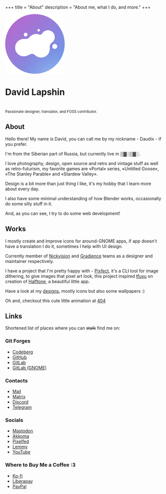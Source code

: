 +++
title = "About"
description = "About me, what I do, and more."
+++

<div class="about-splash">
  <img class="avatar transparent drop-shadow" src="logo.svg" alt="My logo" />
  <h1 class="header">David Lapshin</h1>
  <br />
  <small>Passionate designer, translator, and FOSS contributor.</small>
</div>

## About

Hello there! My name is David, you can call me by my nickname - Daudix - if you prefer.

I'm from the Siberian part of Russia, but currently live in ▒▓░▒▓░.

I love photography, design, open source and retro and vintage stuff as well as retro-futurism, my favorite games are «Portal» series, «Untitled Goose», «The Stanley Parable» and «Stardew Valley».

Design is a bit more than just thing I like, it's my hobby that I learn more about every day.

I also have some minimal understanding of how Blender works, occasionally do some silly stuff in it.

And, as you can see, I try to do some web development!

## Works

I mostly create and improve icons for around-GNOME apps, if app doesn't have a translation I do it, sometimes I help with UI design.

Currently member of [Nickvision](https://nickvision.org) and [Gradience](https://gradienceteam.github.io) teams as a designer and maintainer respectively.

I have a project that I'm pretty happy with - [Pixfect](https://codeberg.org/daudix/Pixfect), it's a CLI tool for image dithering, to give images that pixel art look, this project inspired [tfuxu](https://github.com/tfuxu) on creation of [Halftone](https://github.com/tfuxu/Halftone), a beautiful little app.

Have a look at my [designs](@/design/index.md), mostly icons but also some wallpapers :)

Oh and, checkout this cute little animation at [404](/ananas-duck)

## Links

Shortened list of places where you can ~~stalk~~ find me on:

### Git Forges

- [Codeberg](https://codeberg.org/daudix)
- [GitHub](https://github.com/daudix)
- [GitLab](https://gitlab.com/daudix)
- [GitLab (GNOME)](https://gitlab.gnome.org/daudix)

### Contacts

- [Mail](mailto:ddaudix@gmail.com)
- [Matrix](https://matrix.to/#/@daudix_ufo:matrix.org)
- [Discord](https://discord.com/users/650757995378114581)
- [Telegram](https://t.me/Daudix_UFO)

### Socials

- [Mastodon](https://social.treehouse.systems/@daudix)
- [Akkoma](https://pleroma.envs.net/daudix)
- [Pixelfed](https://pixey.org/Daudix)
- [Lemmy](https://toast.ooo/u/Daudix)
- [YouTube](https://www.youtube.com/@daudix_ufo)

### Where to Buy Me a Coffee :3

- [Ko-fi](https://ko-fi.com/daudix)
- [Liberapay](https://liberapay.com/daudix)
- [PayPal](https://paypal.me/Daudix)
